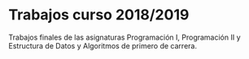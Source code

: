# Trabajos curso 2018/2019

Trabajos finales de las asignaturas Programación I, Programación II y Estructura de Datos y Algoritmos de primero de carrera.
